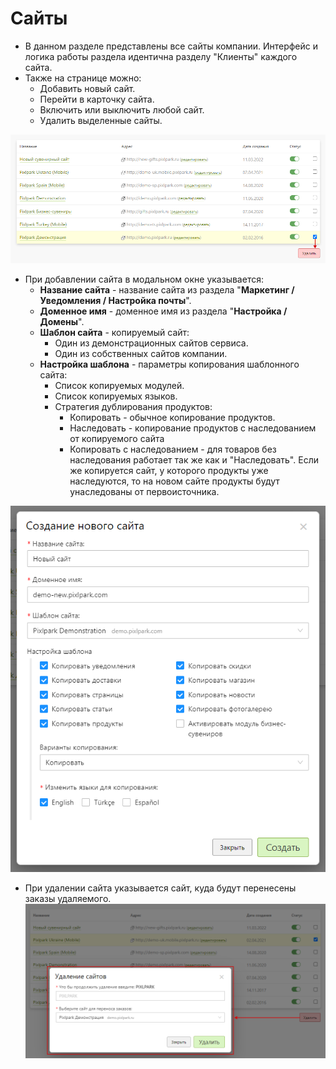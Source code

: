 # Сайты
* В данном разделе представлены все сайты компании. Интерфейс и логика работы раздела идентична разделу "Клиенты" каждого сайта.
* Также на странице можно:
    + Добавить новый сайт.
    + Перейти в карточку сайта.
    + Включить или выключить любой сайт.
    + Удалить выделенные сайты.

![](../_media/profile/profile11.png ':size=70%')

* При добавлении сайта в модальном окне указывается:
    + __Название сайта__ - название сайта из раздела "__Маркетинг / Уведомления / Настройка почты__".
    + __Доменное имя__ - доменное имя из раздела "__Настройка / Домены__".
    + __Шаблон сайта__ - копируемый сайт:
        - Один из демонстрационных сайтов сервиса.
        - Один из собственных сайтов компании.
    + __Настройка шаблона__ - параметры копирования шаблонного сайта:
        - Список копируемых модулей.
        - Список копируемых языков.
        - Стратегия дублирования продуктов:
            * Копировать - обычное копирование продуктов.
            * Наследовать - копирование продуктов с наследованием от копируемого сайта
            * Копировать с наследованием - для товаров без наследования работает так же как и "Наследовать". Если же копируется сайт, у которого продукты уже наследуются, то на новом сайте продукты будут унаследованы от первоисточника.

![](../_media/profile/profile13.png ':size=40%')

* При удалении сайта указывается сайт, куда будут перенесены заказы удаляемого.
![](../_media/profile/profile14.png ':size=70%')